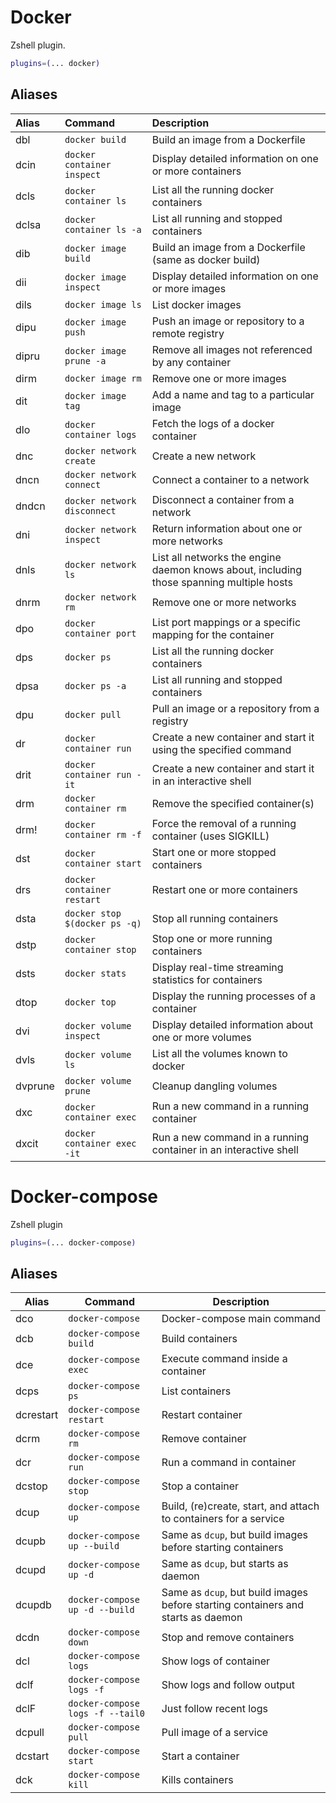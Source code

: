 # Docker

Zshell plugin.

```zsh
plugins=(... docker)
```

## Aliases

| Alias   | Command                       | Description                                                                              |
| :------ | :---------------------------- | :--------------------------------------------------------------------------------------- |
| dbl     | `docker build`                | Build an image from a Dockerfile                                                         |
| dcin    | `docker container inspect`    | Display detailed information on one or more containers                                   |
| dcls    | `docker container ls`         | List all the running docker containers                                                   |
| dclsa   | `docker container ls -a`      | List all running and stopped containers                                                  |
| dib     | `docker image build`          | Build an image from a Dockerfile (same as docker build)                                  |
| dii     | `docker image inspect`        | Display detailed information on one or more images                                       |
| dils    | `docker image ls`             | List docker images                                                                       |
| dipu    | `docker image push`           | Push an image or repository to a remote registry                                         |
| dipru   | `docker image prune -a`       | Remove all images not referenced by any container                                        |
| dirm    | `docker image rm`             | Remove one or more images                                                                |
| dit     | `docker image tag`            | Add a name and tag to a particular image                                                 |
| dlo     | `docker container logs`       | Fetch the logs of a docker container                                                     |
| dnc     | `docker network create`       | Create a new network                                                                     |
| dncn    | `docker network connect`      | Connect a container to a network                                                         |
| dndcn   | `docker network disconnect`   | Disconnect a container from a network                                                    |
| dni     | `docker network inspect`      | Return information about one or more networks                                            |
| dnls    | `docker network ls`           | List all networks the engine daemon knows about, including those spanning multiple hosts |
| dnrm    | `docker network rm`           | Remove one or more networks                                                              |
| dpo     | `docker container port`       | List port mappings or a specific mapping for the container                               |
| dps     | `docker ps`                   | List all the running docker containers                                                   |
| dpsa    | `docker ps -a`                | List all running and stopped containers                                                  |
| dpu     | `docker pull`                 | Pull an image or a repository from a registry                                            |
| dr      | `docker container run`        | Create a new container and start it using the specified command                          |
| drit    | `docker container run -it`    | Create a new container and start it in an interactive shell                              |
| drm     | `docker container rm`         | Remove the specified container(s)                                                        |
| drm!    | `docker container rm -f`      | Force the removal of a running container (uses SIGKILL)                                  |
| dst     | `docker container start`      | Start one or more stopped containers                                                     |
| drs     | `docker container restart`    | Restart one or more containers                                                           |
| dsta    | `docker stop $(docker ps -q)` | Stop all running containers                                                              |
| dstp    | `docker container stop`       | Stop one or more running containers                                                      |
| dsts    | `docker stats`                | Display real-time streaming statistics for containers                                    |
| dtop    | `docker top`                  | Display the running processes of a container                                             |
| dvi     | `docker volume inspect`       | Display detailed information about one or more volumes                                   |
| dvls    | `docker volume ls`            | List all the volumes known to docker                                                     |
| dvprune | `docker volume prune`         | Cleanup dangling volumes                                                                 |
| dxc     | `docker container exec`       | Run a new command in a running container                                                 |
| dxcit   | `docker container exec -it`   | Run a new command in a running container in an interactive shell                         |

# Docker-compose

Zshell plugin

```zsh
plugins=(... docker-compose)
```

## Aliases

| Alias     | Command                          | Description                                                                      |
| --------- | -------------------------------- | -------------------------------------------------------------------------------- |
| dco       | `docker-compose`                 | Docker-compose main command                                                      |
| dcb       | `docker-compose build`           | Build containers                                                                 |
| dce       | `docker-compose exec`            | Execute command inside a container                                               |
| dcps      | `docker-compose ps`              | List containers                                                                  |
| dcrestart | `docker-compose restart`         | Restart container                                                                |
| dcrm      | `docker-compose rm`              | Remove container                                                                 |
| dcr       | `docker-compose run`             | Run a command in container                                                       |
| dcstop    | `docker-compose stop`            | Stop a container                                                                 |
| dcup      | `docker-compose up`              | Build, (re)create, start, and attach to containers for a service                 |
| dcupb     | `docker-compose up --build`      | Same as `dcup`, but build images before starting containers                      |
| dcupd     | `docker-compose up -d`           | Same as `dcup`, but starts as daemon                                             |
| dcupdb    | `docker-compose up -d --build`   | Same as `dcup`, but build images before starting containers and starts as daemon |
| dcdn      | `docker-compose down`            | Stop and remove containers                                                       |
| dcl       | `docker-compose logs`            | Show logs of container                                                           |
| dclf      | `docker-compose logs -f`         | Show logs and follow output                                                      |
| dclF      | `docker-compose logs -f --tail0` | Just follow recent logs                                                          |
| dcpull    | `docker-compose pull`            | Pull image of a service                                                          |
| dcstart   | `docker-compose start`           | Start a container                                                                |
| dck       | `docker-compose kill`            | Kills containers                                                                 |
